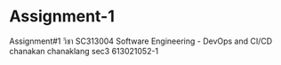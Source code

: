 # Assignment-1
Assignment#1 วิชา SC313004 Software Engineering - DevOps and CI/CD chanakan chanaklang sec3 613021052-1
